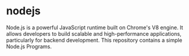 # nodejs
Node.js is a powerful JavaScript runtime built on Chrome's V8 engine. It allows developers to build scalable and high-performance applications, particularly for backend development. This repository contains a simple Node.js Programs.
